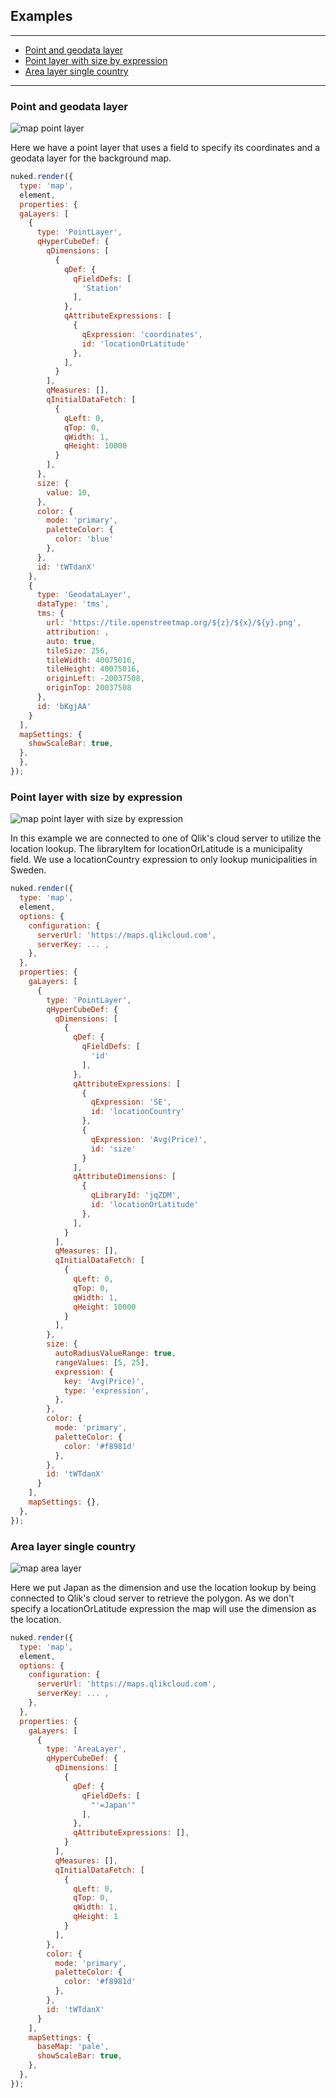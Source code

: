 ## Examples

---

- [Point and geodata layer](#point-and-geodata-layer)
- [Point layer with size by expression](#point-layer-with-size-by-expression)
- [Area layer single country](#area-layer-single-country)

---

### Point and geodata layer

![map point layer](../assets/sn-map-point-geodata.png)

Here we have a point layer that uses a field to specify its coordinates and a geodata layer for the background map.

```js
nuked.render({
  type: 'map',
  element,
  properties: {
  gaLayers: [
    {
      type: 'PointLayer',
      qHyperCubeDef: {
        qDimensions: [
          {
            qDef: {
              qFieldDefs: [
                'Station'
              ],
            },
            qAttributeExpressions: [
              {
                qExpression: 'coordinates',
                id: 'locationOrLatitude'
              },
            ],
          }
        ],
        qMeasures: [],
        qInitialDataFetch: [
          {
            qLeft: 0,
            qTop: 0,
            qWidth: 1,
            qHeight: 10000
          }
        ],
      },
      size: {
        value: 10,
      },
      color: {
        mode: 'primary',
        paletteColor: {
          color: 'blue'
        },
      },
      id: 'tWTdanX'
    },
    {
      type: 'GeodataLayer',
      dataType: 'tms',
      tms: {
        url: 'https://tile.openstreetmap.org/${z}/${x}/${y}.png',
        attribution: ,
        auto: true,
        tileSize: 256,
        tileWidth: 40075016,
        tileHeight: 40075016,
        originLeft: -20037508,
        originTop: 20037508
      },
      id: 'bKgjAA'
    }
  ],
  mapSettings: {
    showScaleBar: true,
  },
  },
});
```

### Point layer with size by expression

![map point layer with size by expression](../assets/sn-map-point-layer-size.png)

In this example we are connected to one of Qlik's cloud server to utilize the location lookup. The libraryItem for locationOrLatitude is a municipality field. We use a locationCountry expression to only lookup municipalities in Sweden.

```js
nuked.render({
  type: 'map',
  element,
  options: {
    configuration: {
      serverUrl: 'https://maps.qlikcloud.com',
      serverKey: ... ,
    },
  },
  properties: {
    gaLayers: [
      {
        type: 'PointLayer',
        qHyperCubeDef: {
          qDimensions: [
            {
              qDef: {
                qFieldDefs: [
                  'id'
                ],
              },
              qAttributeExpressions: [
                {
                  qExpression: 'SE',
                  id: 'locationCountry'
                },
                {
                  qExpression: 'Avg(Price)',
                  id: 'size'
                }
              ],
              qAttributeDimensions: [
                {
                  qLibraryId: 'jqZDM',
                  id: 'locationOrLatitude'
                },
              ],
            }
          ],
          qMeasures: [],
          qInitialDataFetch: [
            {
              qLeft: 0,
              qTop: 0,
              qWidth: 1,
              qHeight: 10000
            }
          ],
        },
        size: {
          autoRadiusValueRange: true,
          rangeValues: [5, 25],
          expression: {
            key: 'Avg(Price)',
            type: 'expression',
          },
        },
        color: {
          mode: 'primary',
          paletteColor: {
            color: '#f8981d'
          },
        },
        id: 'tWTdanX'
      }
    ],
    mapSettings: {},
  },
});
```

### Area layer single country

![map area layer](../assets/sn-map-area-layer-lookup.png)

Here we put Japan as the dimension and use the location lookup by being connected to Qlik's cloud server to retrieve the polygon. As we don't specify a locationOrLatitude expression the map will use the dimension as the location.

```js
nuked.render({
  type: 'map',
  element,
  options: {
    configuration: {
      serverUrl: 'https://maps.qlikcloud.com',
      serverKey: ... ,
    },
  },
  properties: {
    gaLayers: [
      {
        type: 'AreaLayer',
        qHyperCubeDef: {
          qDimensions: [
            {
              qDef: {
                qFieldDefs: [
                  "'=Japan'"
                ],
              },
              qAttributeExpressions: [],
            }
          ],
          qMeasures: [],
          qInitialDataFetch: [
            {
              qLeft: 0,
              qTop: 0,
              qWidth: 1,
              qHeight: 1
            }
          ],
        },
        color: {
          mode: 'primary',
          paletteColor: {
            color: '#f8981d'
          },
        },
        id: 'tWTdanX'
      }
    ],
    mapSettings: {
      baseMap: 'pale',
      showScaleBar: true,
    },
  },
});
```
